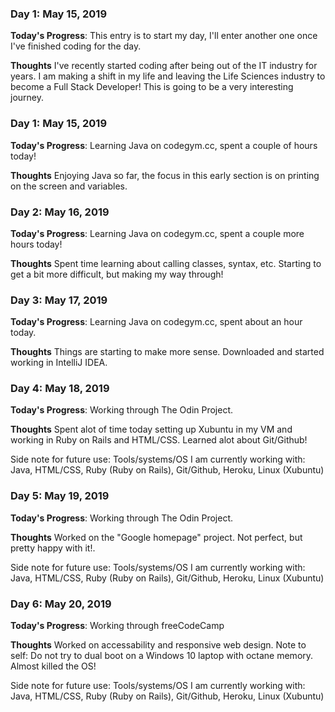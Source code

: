### Day 1: May 15, 2019

**Today's Progress**: This entry is to start my day, I'll enter another one once I've finished coding for the day.

**Thoughts** I've recently started coding after being out of the IT industry for years. I am making a shift in my life and leaving the Life Sciences industry to become a Full Stack Developer! This is going to be a very interesting journey.

### Day 1: May 15, 2019

**Today's Progress**: Learning Java on codegym.cc, spent a couple of hours today!

**Thoughts** Enjoying Java so far, the focus in this early section is on printing on the screen and variables.

### Day 2: May 16, 2019

**Today's Progress**: Learning Java on codegym.cc, spent a couple more hours today!

**Thoughts** Spent time learning about calling classes, syntax, etc. Starting to get a bit more difficult, but making my way through!

### Day 3: May 17, 2019

**Today's Progress**: Learning Java on codegym.cc, spent about an hour today.

**Thoughts** Things are starting to make more sense. Downloaded and started working in IntelliJ IDEA.

### Day 4: May 18, 2019

**Today's Progress**: Working through The Odin Project.

**Thoughts** Spent alot of time today setting up Xubuntu in my VM and working in Ruby on Rails and HTML/CSS. Learned alot about Git/Github!

Side note for future use: Tools/systems/OS I am currently working with: Java, HTML/CSS, Ruby (Ruby on Rails), Git/Github, Heroku, Linux (Xubuntu)

### Day 5: May 19, 2019

**Today's Progress**: Working through The Odin Project.

**Thoughts** Worked on the "Google homepage" project. Not perfect, but pretty happy with it!.

Side note for future use: Tools/systems/OS I am currently working with: Java, HTML/CSS, Ruby (Ruby on Rails), Git/Github, Heroku, Linux (Xubuntu)

### Day 6: May 20, 2019

**Today's Progress**: Working through freeCodeCamp

**Thoughts** Worked on accessability and responsive web design. Note to self: Do not try to dual boot on a Windows 10 laptop with octane memory. Almost killed the OS!

Side note for future use: Tools/systems/OS I am currently working with: Java, HTML/CSS, Ruby (Ruby on Rails), Git/Github, Heroku, Linux (Xubuntu)
